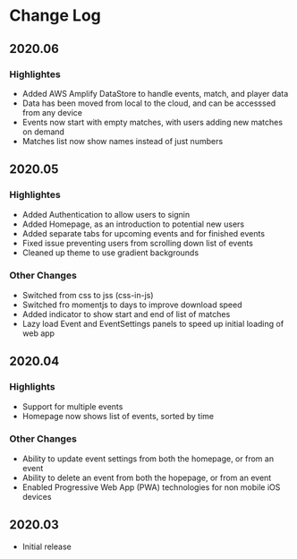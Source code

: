 # Change Log

## 2020.06

### Highlightes

* Added AWS Amplify DataStore to handle events, match, and player data
* Data has been moved from local to the cloud, and can be accesssed from any device
* Events now start with empty matches, with users adding new matches on demand
* Matches list now show names instead of just numbers

## 2020.05

### Highlightes

* Added Authentication to allow users to signin
* Added Homepage, as an introduction to potential new users
* Added separate tabs for upcoming events and for finished events
* Fixed issue preventing users from scrolling down list of events
* Cleaned up theme to use gradient backgrounds

### Other Changes

* Switched from css to jss (css-in-js)
* Switched fro momentjs to days to improve download speed
* Added indicator to show start and end of list of matches
* Lazy load Event and EventSettings panels to speed up initial loading of web app

## 2020.04

### Highlights

* Support for multiple events
* Homepage now shows list of events, sorted by time

### Other Changes

* Ability to update event settings from both the homepage, or from an event
* Ability to delete an event from both the hopepage, or from an event
* Enabled Progressive Web App (PWA) technologies for non mobile iOS devices

## 2020.03

* Initial release